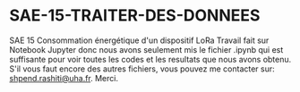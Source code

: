 # SAE-15-TRAITER-DES-DONNEES
SAE 15 Consommation énergétique d'un dispositif LoRa
Travail fait sur Notebook Jupyter donc nous avons seulement mis le fichier .ipynb qui est suffisante pour voir toutes les codes et les resultats que nous avons obtenu.
S'il vous faut encore des autres fichiers, vous pouvez me contacter sur: shpend.rashiti@uha.fr.
Merci.
